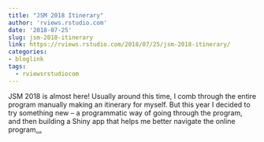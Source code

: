 ```yaml
---
title: "JSM 2018 Itinerary"
author: 'rviews.rstudio.com'
date: '2018-07-25'
slug: jsm-2018-itinerary
link: https://rviews.rstudio.com/2018/07/25/jsm-2018-itinerary/
categories:
- bloglink
tags:
  - rviewsrstudiocom
---
```


JSM 2018 is almost here! Usually around this time, I comb through the entire program manually making an itinerary for myself. But this year I decided to try something new – a programmatic way of going through the program, and then building a Shiny app that helps me better navigate the online program[... <i class="fas fa-external-link-alt"></i>](https://rviews.rstudio.com/2018/07/25/jsm-2018-itinerary/)

